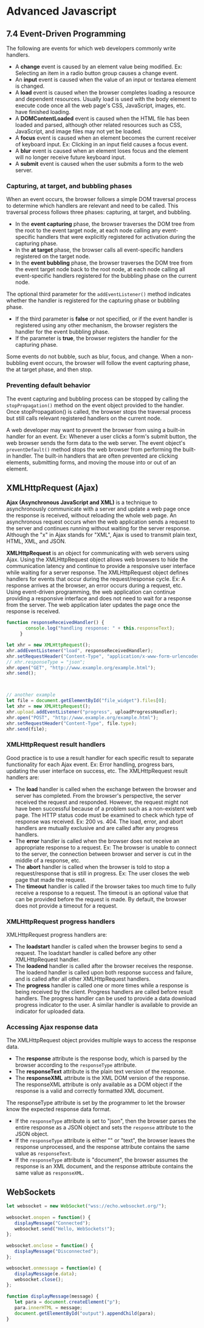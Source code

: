 # Advanced Javascript

## 7.4 Event-Driven Programming

The following are events for which web developers commonly write handlers.

- A **change** event is caused by an element value being modified. Ex: Selecting an item in a radio button group causes a change event.
- An **input** event is caused when the value of an input or textarea element is changed.
- A **load** event is caused when the browser completes loading a resource and dependent resources. Usually load is used with the body element to execute code once all the web page's CSS, JavaScript, images, etc. have finished loading.
- A **DOMContentLoaded** event is caused when the HTML file has been loaded and parsed, although other related resources such as CSS, JavaScript, and image files may not yet be loaded.
- A **focus** event is caused when an element becomes the current receiver of keyboard input. Ex: Clicking in an input field causes a focus event.
- A **blur** event is caused when an element loses focus and the element will no longer receive future keyboard input.
- A **submit** event is caused when the user submits a form to the web server.

### Capturing, at target, and bubbling phases

When an event occurs, the browser follows a simple DOM traversal process to determine which handlers are relevant and need to be called. This traversal process follows three phases: capturing, at target, and bubbling.

- In the **event capturing** phase, the browser traverses the DOM tree from the root to the event target node, at each node calling any event-specific handlers that were explicitly registered for activation during the capturing phase.
- In the **at target** phase, the browser calls all event-specific handlers registered on the target node.
- In the **event bubbling** phase, the browser traverses the DOM tree from the event target node back to the root node, at each node calling all event-specific handlers registered for the bubbling phase on the current node.

The optional third parameter for the `addEventListener()` method indicates whether the handler is registered for the capturing phase or bubbling phase.

- If the third parameter is **false** or not specified, or if the event handler is registered using any other mechanism, the browser registers the handler for the event bubbling phase.
- If the parameter is **true**, the browser registers the handler for the capturing phase.

Some events do not bubble, such as blur, focus, and change. When a non-bubbling event occurs, the browser will follow the event capturing phase, the at target phase, and then stop.

### Preventing default behavior

The event capturing and bubbling process can be stopped by calling the `stopPropagation()` method on the event object provided to the handler. Once stopPropagation() is called, the browser stops the traversal process but still calls relevant registered handlers on the current node.

A web developer may want to prevent the browser from using a built-in handler for an event. Ex: Whenever a user clicks a form's submit button, the web browser sends the form data to the web server. The event object's `preventDefault()` method stops the web browser from performing the built-in handler. The built-in handlers that are often prevented are clicking elements, submitting forms, and moving the mouse into or out of an element.

## XMLHttpRequest (Ajax)

**Ajax (Asynchronous JavaScript and XML)** is a technique to asynchronously communicate with a server and update a web page once the response is received, without reloading the whole web page. An asynchronous request occurs when the web application sends a request to the server and continues running without waiting for the server response. Although the "x" in Ajax stands for "XML", Ajax is used to transmit plain text, HTML, XML, and JSON.

**XMLHttpRequest** is an object for communicating with web servers using Ajax. Using the XMLHttpRequest object allows web browsers to hide the communication latency and continue to provide a responsive user interface while waiting for a server response. The XMLHttpRequest object defines handlers for events that occur during the request/response cycle. Ex: A response arrives at the browser, an error occurs during a request, etc. Using event-driven programming, the web application can continue providing a responsive interface and does not need to wait for a response from the server. The web application later updates the page once the response is received.

```JavaScript
function responseReceivedHandler() {
       console.log("handling response: " + this.responseText);
     }

let xhr = new XMLHttpRequest();
xhr.addEventListener("load", responseReceivedHandler);
xhr.setRequestHeader("Content-Type", "application/x-www-form-urlencoded")
// xhr.responseType = "json";
xhr.open("GET", "http://www.example.org/example.html");
xhr.send();



// another example
let file = document.getElementById("file_widget").files[0];
let xhr = new XMLHttpRequest();
xhr.upload.addEventListener("progress", uploadProgressHandler);
xhr.open("POST", "http://www.example.org/example.html");
xhr.setRequestHeader("Content-Type", file.type);
xhr.send(file);

```

### XMLHttpRequest result handlers

Good practice is to use a result handler for each specific result to separate functionality for each Ajax event. Ex: Error handling, progress bars, updating the user interface on success, etc. The XMLHttpRequest result handlers are:

- The **load** handler is called when the exchange between the browser and server has completed. From the browser's perspective, the server received the request and responded. However, the request might not have been successful because of a problem such as a non-existent web page. The HTTP status code must be examined to check which type of response was received. Ex: 200 vs. 404. The load, error, and abort handlers are mutually exclusive and are called after any progress handlers.
- The **error** handler is called when the browser does not receive an appropriate response to a request. Ex: The browser is unable to connect to the server, the connection between browser and server is cut in the middle of a response, etc.
- The **abort** handler is called when the browser is told to stop a request/response that is still in progress. Ex: The user closes the web page that made the request.
- The **timeout** handler is called if the browser takes too much time to fully receive a response to a request. The timeout is an optional value that can be provided before the request is made. By default, the browser does not provide a timeout for a request.

### XMLHttpRequest progress handlers

XMLHttpRequest progress handlers are:

- The **loadstart** handler is called when the browser begins to send a request. The loadstart handler is called before any other XMLHttpRequest handler.
- The **loadend** handler is called after the browser receives the response. The loadend handler is called upon both response success and failure, and is called after all other XMLHttpRequest handlers.
- The **progress** handler is called one or more times while a response is being received by the client. Progress handlers are called before result handlers. The progress handler can be used to provide a data download progress indicator to the user. A similar handler is available to provide an indicator for uploaded data.

### Accessing Ajax response data

The XMLHttpRequest object provides multiple ways to access the response data.

- The **response** attribute is the response body, which is parsed by the browser according to the `responseType` attribute.
- The **responseText** attribute is the plain text version of the response.
- The **responseXML** attribute is the XML DOM version of the response. The responseXML attribute is only available as a DOM object if the response is a valid and correctly formatted XML document.

The responseType attribute is set by the programmer to let the browser know the expected response data format.

- If the `responseType` attribute is set to "json", then the browser parses the entire response as a JSON object and sets the `response` attribute to the JSON object.
- If the `responseType` attribute is either "" or "text", the browser leaves the response unprocessed, and the response attribute contains the same value as `responseText`.
- If the `responseType` attribute is "document", the browser assumes the response is an XML document, and the response attribute contains the same value as `responseXML`.

## WebSockets

```JavaScript
let websocket = new WebSocket("wss://echo.websocket.org/");
        
websocket.onopen = function() { 
   displayMessage("Connected");
   websocket.send("Hello, WebSockets!"); 
};
        
websocket.onclose = function() { 
   displayMessage("Disconnected");
};

websocket.onmessage = function(e) {
   displayMessage(e.data);
   websocket.close();
};
        
function displayMessage(message) {
   let para = document.createElement("p");
   para.innerHTML = message;
   document.getElementById("output").appendChild(para);
}
```